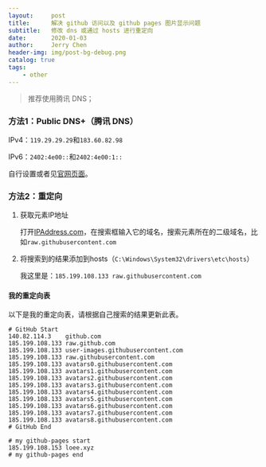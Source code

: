 ```yaml
---
layout:     post
title:      解决 github 访问以及 github pages 图片显示问题
subtitle:   修改 dns 或通过 hosts 进行重定向
date:       2020-01-03
author:     Jerry Chen
header-img: img/post-bg-debug.png
catalog: true
tags:
    - other
---
```


> 推荐使用腾讯 DNS；

### 方法1：Public DNS+（腾讯 DNS）

IPv4：`119.29.29.29`和`183.60.82.98`

IPv6：`2402:4e00::`和`2402:4e00:1::`

自行设置或者见[官网页面](https://dns.pub/)。

### 方法2：重定向

1. 获取元素IP地址

   打开[IPAddress.com](https://www.ipaddress.com/)，在搜索框输入它的域名，搜索元素所在的二级域名，比如`raw.githubusercontent.com`

2. 将搜索到的结果添加到hosts（`C:\Windows\System32\drivers\etc\hosts`）

   我这里是：`185.199.108.133 raw.githubusercontent.com`

#### 我的重定向表

以下是我的重定向表，请根据自己搜索的结果更新此表。

```
# GitHub Start 
140.82.114.3    github.com
185.199.108.133 raw.github.com
185.199.108.133 user-images.githubusercontent.com
185.199.108.133 raw.githubusercontent.com
185.199.108.133 avatars0.githubusercontent.com
185.199.108.133 avatars1.githubusercontent.com
185.199.108.133 avatars2.githubusercontent.com
185.199.108.133 avatars3.githubusercontent.com
185.199.108.133 avatars4.githubusercontent.com
185.199.108.133 avatars5.githubusercontent.com
185.199.108.133 avatars6.githubusercontent.com
185.199.108.133 avatars7.githubusercontent.com
185.199.108.133 avatars8.githubusercontent.com
# GitHub End
 
# my github-pages start
185.199.108.153	loee.xyz
# my github-pages end
```
